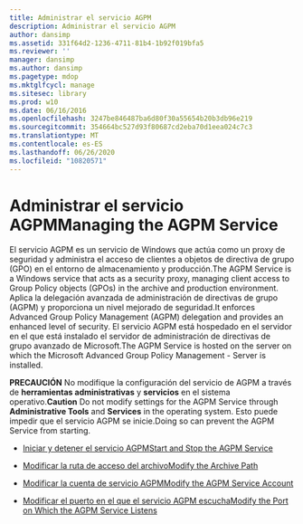 ```yaml
---
title: Administrar el servicio AGPM
description: Administrar el servicio AGPM
author: dansimp
ms.assetid: 331f64d2-1236-4711-81b4-1b92f019bfa5
ms.reviewer: ''
manager: dansimp
ms.author: dansimp
ms.pagetype: mdop
ms.mktglfcycl: manage
ms.sitesec: library
ms.prod: w10
ms.date: 06/16/2016
ms.openlocfilehash: 3247be846487ba6d80f30a55654b20b3db96e219
ms.sourcegitcommit: 354664bc527d93f80687cd2eba70d1eea024c7c3
ms.translationtype: MT
ms.contentlocale: es-ES
ms.lasthandoff: 06/26/2020
ms.locfileid: "10820571"
---
```

# <span data-ttu-id="b34b9-103">Administrar el servicio AGPM</span><span class="sxs-lookup"><span data-stu-id="b34b9-103">Managing the AGPM Service</span></span>


<span data-ttu-id="b34b9-104">El servicio AGPM es un servicio de Windows que actúa como un proxy de seguridad y administra el acceso de clientes a objetos de directiva de grupo (GPO) en el entorno de almacenamiento y producción.</span><span class="sxs-lookup"><span data-stu-id="b34b9-104">The AGPM Service is a Windows service that acts as a security proxy, managing client access to Group Policy objects (GPOs) in the archive and production environment.</span></span> <span data-ttu-id="b34b9-105">Aplica la delegación avanzada de administración de directivas de grupo (AGPM) y proporciona un nivel mejorado de seguridad.</span><span class="sxs-lookup"><span data-stu-id="b34b9-105">It enforces Advanced Group Policy Management (AGPM) delegation and provides an enhanced level of security.</span></span> <span data-ttu-id="b34b9-106">El servicio AGPM está hospedado en el servidor en el que está instalado el servidor de administración de directivas de grupo avanzado de Microsoft.</span><span class="sxs-lookup"><span data-stu-id="b34b9-106">The AGPM Service is hosted on the server on which the Microsoft Advanced Group Policy Management - Server is installed.</span></span>

<span data-ttu-id="b34b9-107">**PRECAUCIÓN**  No modifique la configuración del servicio de AGPM a través de **herramientas administrativas** y **servicios** en el sistema operativo.</span><span class="sxs-lookup"><span data-stu-id="b34b9-107">**Caution** Do not modify settings for the AGPM Service through **Administrative Tools** and **Services** in the operating system.</span></span> <span data-ttu-id="b34b9-108">Esto puede impedir que el servicio AGPM se inicie.</span><span class="sxs-lookup"><span data-stu-id="b34b9-108">Doing so can prevent the AGPM Service from starting.</span></span>

 

-   [<span data-ttu-id="b34b9-109">Iniciar y detener el servicio AGPM</span><span class="sxs-lookup"><span data-stu-id="b34b9-109">Start and Stop the AGPM Service</span></span>](start-and-stop-the-agpm-service.md)

-   [<span data-ttu-id="b34b9-110">Modificar la ruta de acceso del archivo</span><span class="sxs-lookup"><span data-stu-id="b34b9-110">Modify the Archive Path</span></span>](modify-the-archive-path.md)

-   [<span data-ttu-id="b34b9-111">Modificar la cuenta de servicio AGPM</span><span class="sxs-lookup"><span data-stu-id="b34b9-111">Modify the AGPM Service Account</span></span>](modify-the-agpm-service-account.md)

-   [<span data-ttu-id="b34b9-112">Modificar el puerto en el que el servicio AGPM escucha</span><span class="sxs-lookup"><span data-stu-id="b34b9-112">Modify the Port on Which the AGPM Service Listens</span></span>](modify-the-port-on-which-the-agpm-service-listens.md)

 

 





